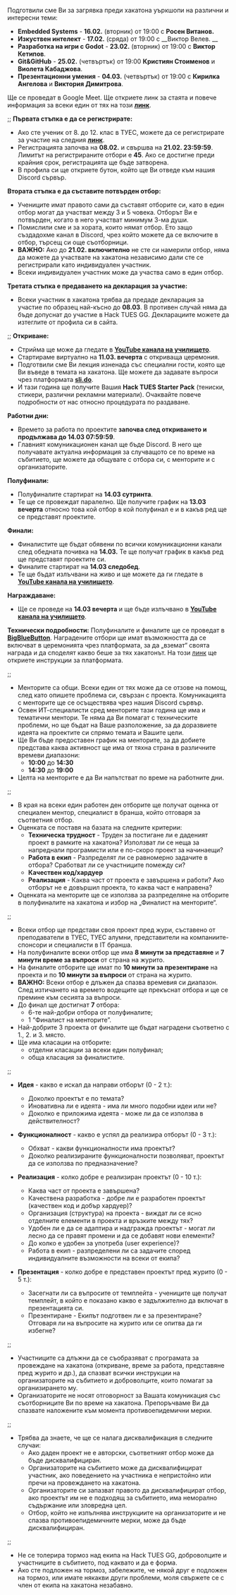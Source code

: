Подготвили сме Ви за загрявка преди хакатона уъркшопи на различни и интересни теми:

- __Embedded Systems__ 
 <span> - __16.02.__ (вторник) от 19:00 с __Росен Витанов.__ </span>
- __Изкуствен интелект__ - __17.02.__ (сряда) от 19:00 с __Виктор Велев. __
- __Разработка на игри с Godot__ - __23.02.__ (вторник) от 19:00 с __Виктор Кетипов__.
- __Git&GitHub__ - __25.02.__ (четвъртък) от 19:00 __Кристиян Стоименов__ и __Виолета Кабаджова__.
- __Презентационни умения__ - __04.03.__ (четвъртък) от 19:00 с __Кирилка Ангелова__ и __Виктория Димитрова__.

Ще се проведат в Google Meet. Ще откриете линк за стаята и повече информация за всеки един от тях на този __[линк](https://hacktues.com/schedule)__.

;;
__Първата стъпка е да се регистрирате:__
- Ако сте ученик от 8. до 12. клас в ТУЕС, можете да се регистрирате за участие на следния __[линк](https://hacktues.com/register)__.
- Регистрацията започва на __08.02.__ и свършва на __21.02. 23:59:59__. Лимитът на регистрираните отбори е __45__. Aко се достигне преди крайния срок, регистрацията ще бъде затворена.
- В профила си ще откриете бутон, който ще Ви отведе към нашия Discord сървър.

__Втората стъпка е да съставите потвърден отбор:__
- Учениците имат правото сами да съставят отборите си, като в един отбор могат да участват между 3 и 5 човека. Отборът Ви е потвърден, когато в него участват минимум 3-ма души.
- Помислили сме и за хората, които нямат отбор. Ето защо създадохме канал в Discord, чрез който можете да се включите в отбор, търсещ си още съотборници. 
- __ВАЖНО:__ Ако до __21.02. включително__ не сте си намерили отбор, няма да можете да участвате на хакатона независимо дали сте се регистрирали като индивидуален участник.
- Всеки индивидуален участник може да участва само в един отбор. 

__Третата стъпка е предаването на декларация за участие:__
- Всеки участник в хакатона трябва да предаде декларация за участие по образец най-късно до __08.03__. В противен случай няма да бъде допуснат до участие в Hack TUES GG. Декларациите можете да изтеглите от профила си в сайта.

;;
__Откриване:__
- Стрийма ще може да гледате в __[YouTube канала на училището](https://www.youtube.com/channel/UCQcbYkAKPEgfjzvwb2sUWSQ)__.
- Стартираме виртуално на __11.03. вечерта__ с откриваща церемония. 
- Подготвили сме Ви лекция изненада със специални гости, която ще Ви въведе в темата на хакатона. Ще можете да задавате въпроси чрез платформата __[sli.do](https://www.sli.do/)__. 
- И тази година ще получите Вашия __Hack TUES Starter Pack__ (тениски, стикери, различни рекламни материали). Очаквайте повече подробности от нас относно процедурата по раздаване.

__Работни дни:__
- Времето за работа по проектите __започва след откриването и продължава до 14.03 07:59:59__.
- Главният комуникационен канал ще бъде Discord. В него ще получавате актуална информация за случващото се по време на събитието, ще можете да общувате с отбора си, с менторите и с организаторите.

__Полуфинали:__
- Полуфиналите стартират на __14.03 сутринта__.
- Те ще се провеждат паралелно. Ще получите график на __13.03 вечерта__ относно това кой отбор в кой полуфинал е и в какъв ред ще се представят проектите. 

__Финали:__
- Финалистите ще бъдат обявени по всички комуникационни канали след обедната почивка на __14.03.__ Те ще получат график в какъв ред ще представят проектите си.
- Финалите стартират на __14.03 следобед__.
- Те ще бъдат излъчвани на живо и ще можете да ги гледате в __[YouTube канала на училището](https://www.youtube.com/channel/UCQcbYkAKPEgfjzvwb2sUWSQ)__.

__Награждаване:__
- Ще се проведе  на __14.03 вечерта__ и ще бъде излъчвано в __[YouTube канала на училището](https://www.youtube.com/channel/UCQcbYkAKPEgfjzvwb2sUWSQ)__.

__Технически подробности:__
Полуфиналите и финалите ще се проведат в __[BigBlueButton](https://bigbluebutton.org/)__. Наградените отбори ще имат възможността да се включват в церемонията чрез платформата, за да „вземат“ своята награда и да споделят какво беше за тях хакатонът. На този [линк]() ще откриете инструкции за платформата.

;;
- Менторите са общи. Всеки един от тях може да се отзове на помощ, след като опишете проблема си, свързан с проекта. Комуникацията с менторите ще се осъществява чрез нашия Discord сървър.
- Освен ИТ-специалисти сред менторите тази година ще има и тематични ментори. Те няма да Ви помагат с техническите проблеми, но ще бъдат на Ваше разположение, за да доразвиете идеята на проектите си спрямо темата и Вашите цели.
- Ще Ви бъде предоставен график на менторите, за да добиете представа каква активност ще има от тяхна страна в различните времеви диапазони:
    * __10:00__ до __14:30__
    * __14:30__ до __19:00__
- Целта на менторите е да Ви напътстват по време на работните дни.

;;
- В края на всеки един работен ден отборите ще получат оценка от специален ментор, специалист в бранша, който отговаря за съответния отбор.
- Оценката се поставя на базата на следните критерии:
    * __Техническа трудност__ - Труден за постигане ли е даденият проект в рамките на хакатона? Използват ли се неща за напреднали програмисти или е по-скоро проект за начинаещи?
    * __Работа в екип__ - Разпределят ли се равномерно задачите в отбора? Сработват ли се участниците помежду си?
    * __Качествен код/хардуер__
    * __Реализация__ - Каква част от проекта е завършена и работи? Ако отборът не е довършил проекта, то каква част е направена?
- Оценката на менторите ще се използва за разпределяне на отборите в полуфиналите на хакатона и избор на „Финалист на менторите“.

;;
- Всеки отбор ще представи своя проект пред жури, съставено от преподаватели в ТУЕС, ТУЕС алумни, представители на компаниите-спонсори и специалисти в IT бранша.
- На полуфиналите всеки отбор ще има __8 минути за представяне__ и __7 минути време за въпроси__ от страна на журито. 
- На финалите отборите ще имат по __10 минути за презентиране__ на проекта и по __10 минути за въпроси__ от страна на журито. 
- __ВАЖНО:__ Всеки отбор е длъжен да спазва времевия си диапазон. След изтичането на времето водещите ще прекъснат отбора и ще се премине към сесията за въпроси. 
- До финал ще достигнат __7__ отбора:
    * 6-те най-добри отбора от полуфиналите;
    * 1 “Финалист на менторите”.
- Най-добрите 3 проекта от финалите ще бъдат наградени съответно с 1., 2. и 3. място. 
- Ще има класации на отборите:
    * отделни класации за всеки един полуфинал;
    * обща класация за финалистите.

;;
- __Идея__ - какво е искал да направи отборът (0 - 2 т.):
    * Доколко проектът е по темата?
    * Иновативна ли е идеята - има ли много подобни идеи или не?
    * Доколко е приложима идеята - може ли да се използва в действителност?

- __Функционалност__ - какво е успял да реализира отборът (0 - 3 т.):
    * Обхват - какви функционалности има проектът?
    * Доколко реализираните функционалности позволяват, проектът да се използва по предназначение?

- __Реализация__ - колко добре е реализиран проектът (0 - 10 т.):
    * Каква част от проекта е завършена? 
    * Качествена разработка - добре ли е разработен проектът (качествен код и добър хардуер)?
    * Организация (структура) на проекта - виждат ли се ясно отделните елементи в проекта и връзките между тях?
    * Удобен ли е да се адаптира и надгражда проектът - могат ли лесно да се правят промени и да се добавят нови елементи?
    * До колко е удобен за употреба (user experience)?
    * Работа в екип - разпределени ли са задачите според индивидуалните възможности на всеки от екипа?

- __Презентация__ - колко добре е представен проектът пред журито (0 - 5 т.):
    * Засегнати ли са въпросите от темплейта - учениците ще получат темплейт, в който е показано какво е задължително да включат в презентацията си.
    * Презентиране - Екипът подготвен ли е за презентиране? Отговаря ли на въпросите на журито или се опитва да ги избегне?

;;
- Участниците са длъжни да се съобразяват с програмата за провеждане на хакатона (откриване, време за работа, представяне пред журито и др.), да спазват всички инструкции на организаторите на събитието и доброволците, които помагат за организирането му.
- Организаторите не носят отговорност за Вашата комуникация със съотборниците Ви по време на хакатона. Препоръчваме Ви да спазвате наложените към момента противоепидемични мерки.

;;
- Трябва да знаете, че ще се налага дисквалификация в следните случаи:
    * Ако даден проект не е авторски, съответният отбор може да бъде дисквалифициран.
    * Организаторите на събитието може да дисквалифицират участник, ако поведението на участника е непристойно или пречи на провеждането на хакатона.
    * Организаторите си запазват правото да дисквалифицират отбор, ако проектът им не е подходящ за събитието, има неморално съдържание или зловредна цел.
    * Отбор, който не изпълнява инструкциите на организаторите и не спазва противоепидемичните мерки, може да бъде дисквалифициран.

;;
- Не се толерира тормоз над екипа на Hack TUES GG, доброволците и  участниците в събитието, под каквато и да е форма. 
- Ако сте подложен на тормоз, забележите, че някой друг е подложен на тормоз, или имате някакви други проблеми, моля свържете се с член от екипа на хакатона незабавно.